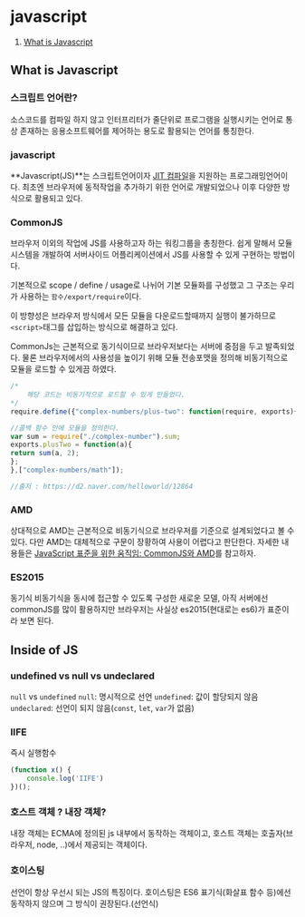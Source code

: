 # javascript

1. [What is Javascript](#chapter-1)

## What is Javascript <a id="chapter-1"></a>
### 스크립트 언어란?

소스코드를 컴파일 하지 않고 인터프리터가 줄단위로 프로그램을 실행시키는 언어로 통상 존재하는 응용소프트웨어를 제어하는 용도로 활용되는 언어를 통칭한다.

### javascript
**Javascript(JS)**는 스크립트언어이자 [JIT 컴파일](https://ko.wikipedia.org/wiki/JIT_%EC%BB%B4%ED%8C%8C%EC%9D%BC)을 지원하는 프로그래밍언어이다. 최초엔 브라우저에 동적작업을 추가하기 위한 언어로 개발되었으나 이후 다양한 방식으로 활용되고 있다.

### CommonJS
브라우저 이외의 작업에 JS를 사용하고자 하는 워킹그룹을 총칭한다. 쉽게 말해서 모듈시스템을 개발하여 서버사이드 어플리케이션에서 JS를 사용할 수 있게 구현하는 방법이다.

기본적으로 scope / define / usage로 나뉘어 기본 모듈화를 구성했고 그 구조는 우리가 사용하는 `함수/export/require`이다.

이 방향성은 브라우저 방식에서 모든 모듈을 다운로드할때까지 실행이 불가하므로 `<script>`태그를 삽입하는 방식으로 해결하고 있다.

CommonJs는 근본적으로 동기식이므로 브라우저보다는 서버에 중점을 두고 발족되었다. 물론 브라우저에서의 사용성을 높이기 위해 모듈 전송포맷을 정의해 비동기적으로 모듈을 로드할 수 있게끔 하였다.
```javascript
/*
    해당 코드는 비동기적으로 로드할 수 있게 만들었다.
*/
require.define({"complex-numbers/plus-two": function(require, exports){

//콜백 함수 안에 모듈을 정의한다.
var sum = require("./complex-number").sum;  
exports.plusTwo = function(a){  
return sum(a, 2);  
};
},["complex-numbers/math"]);

//출저 : https://d2.naver.com/helloworld/12864
```

### AMD
상대적으로 AMD는 근본적으로 비동기식으로 브라우저를 기준으로 설계되었다고 볼 수 있다. 다만 AMD는 대체적으로 구문이 장황하여 사용이 어렵다고 판단한다. 자세한 내용들은 [JavaScript 표준을 위한 움직임: CommonJS와 AMD](https://d2.naver.com/helloworld/12864)를 참고하자.

### ES2015
동기식 비동기식을 동시에 접근할 수 있도록 구성한 새로운 모델, 아직 서버에선 commonJS를 많이 활용하지만 브라우저는 사실상 es2015(현대로는 es6)가 표준이라 보면 된다.

## Inside of JS
### undefined vs null vs undeclared
`null` vs `undefined`
`null`: 명시적으로 선언
`undefined`: 값이 할당되지 않음
`undeclared`: 선언이 되지 않음(`const`, `let`, `var`가 없음)

### IIFE
즉시 실행함수
```javascript
(function x() {
    console.log('IIFE')
})();
```

### 호스트 객체 ? 내장 객체?

내장 객체는 ECMA에 정의된 js 내부에서 동작하는 객체이고, 호스트 객체는 호출자(브라우저, node, ..)에서 제공되는 객체이다.

### 호이스팅

선언이 항상 우선시 되는 JS의 특징이다. 호이스팅은 ES6 표기식(화살표 함수 등)에선 동작하지 않으며 그 방식이 권장된다.(선언식)
